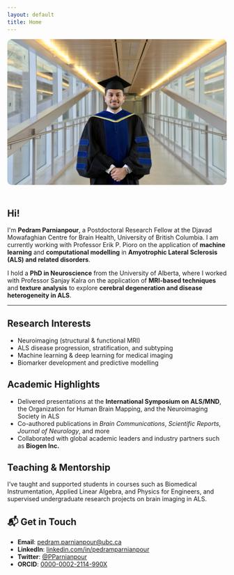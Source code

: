 ```yaml
---
layout: default
title: Home
---
```


<img src="/assets/pedram.jpg" alt="Pedram Parnianpour" style="width: 100%; max-height: 400px; object-fit: cover; border-radius: 10px; margin-bottom: 20px;">

## Hi!

I'm **Pedram Parnianpour**, a Postdoctoral Research Fellow at the Djavad Mowafaghian Centre for Brain Health, University of British Columbia. I am currently working with Professor Erik P. Pioro on the application of **machine learning** and **computational modelling** in **Amyotrophic Lateral Sclerosis (ALS) and related disorders**.

I hold a **PhD in Neuroscience** from the University of Alberta, where I worked with Professor Sanjay Kalra on the application of **MRI-based techniques** and **texture analysis** to explore **cerebral degeneration and disease heterogeneity in ALS**.

---

## Research Interests

- Neuroimaging (structural & functional MRI)  
- ALS disease progression, stratification, and subtyping  
- Machine learning & deep learning for medical imaging  
- Biomarker development and predictive modelling

## Academic Highlights

- Delivered presentations at the **International Symposium on ALS/MND**, the Organization for Human Brain Mapping, and the Neuroimaging Society in ALS  
- Co-authored publications in *Brain Communications*, *Scientific Reports*, *Journal of Neurology*, and more  
- Collaborated with global academic leaders and industry partners such as **Biogen Inc.**

## Teaching & Mentorship

I’ve taught and supported students in courses such as Biomedical Instrumentation, Applied Linear Algebra, and Physics for Engineers, and supervised undergraduate research projects on brain imaging in ALS.

## 📬 Get in Touch

- **Email**: [pedram.parnianpour@ubc.ca](mailto:pedram.parnianpour@ubc.ca)  
- **LinkedIn**: [linkedin.com/in/pedramparnianpour](https://www.linkedin.com/in/pedramparnianpour)  
- **Twitter**: [@PParnianpour](https://twitter.com/PParnianpour)  
- **ORCID**: [0000-0002-2114-990X](https://orcid.org/0000-0002-2114-990X)
